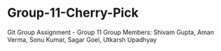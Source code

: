 # Group-11-Cherry-Pick
Git Group Assignment - Group 11
Group Members: Shivam Gupta, Aman Verma, Sonu Kumar, Sagar Goel, Utkarsh Upadhyay
